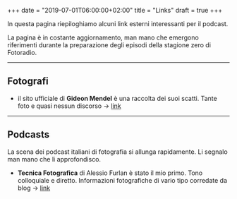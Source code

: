 +++
date = "2019-07-01T06:00:00+02:00"
title = "Links"
draft = true
+++

In questa pagina riepiloghiamo alcuni link esterni interessanti per il podcast.

La pagina è in costante aggiornamento, man mano che emergono riferimenti durante la preparazione degli episodi della stagione zero di Fotoradio.

- - -

## Fotografi

- il sito ufficiale di **Gideon Mendel** è una raccolta dei suoi scatti. Tante foto e quasi nessun discorso -> <a target="blank" href="http://gideonmendel.com/">link</a>


- - -

## Podcasts

La scena dei podcast italiani di fotografia si allunga rapidamente. Li segnalo man mano che li approfondisco.

- **Tecnica Fotografica** di Alessio Furlan è stato il mio primo. Tono colloquiale e diretto. Informazioni fotografiche di vario tipo corredate da blog -> <a target="blank" href="https://www.spreaker.com/show/2625991">link</a>
